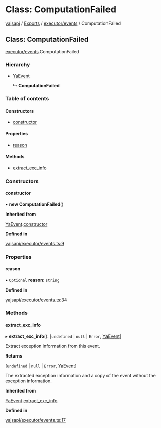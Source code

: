 # Class: ComputationFailed

[yajsapi](../yajsapi.md) / [Exports](../modules/) / [executor/events](../modules/executor_events.md) / ComputationFailed

## Class: ComputationFailed

[executor/events](../modules/executor_events.md).ComputationFailed

### Hierarchy

* [YaEvent](executor_events.yaevent.md)

  ↳ **ComputationFailed**

### Table of contents

#### Constructors

* [constructor](executor_events.computationfailed.md#constructor)

#### Properties

* [reason](executor_events.computationfailed.md#reason)

#### Methods

* [extract\_exc\_info](executor_events.computationfailed.md#extract_exc_info)

### Constructors

#### constructor

• **new ComputationFailed**\(\)

**Inherited from**

[YaEvent](executor_events.yaevent.md).[constructor](executor_events.yaevent.md#constructor)

**Defined in**

[yajsapi/executor/events.ts:9](https://github.com/golemfactory/yajsapi/blob/8f42a91/yajsapi/executor/events.ts#L9)

### Properties

#### reason

• `Optional` **reason**: `string`

**Defined in**

[yajsapi/executor/events.ts:34](https://github.com/golemfactory/yajsapi/blob/8f42a91/yajsapi/executor/events.ts#L34)

### Methods

#### extract\_exc\_info

▸ **extract\_exc\_info**\(\): \[`undefined` \| `null` \| `Error`, [YaEvent](executor_events.yaevent.md)\]

Extract exception information from this event.

**Returns**

\[`undefined` \| `null` \| `Error`, [YaEvent](executor_events.yaevent.md)\]

The extracted exception information and a copy of the event without the exception information.

**Inherited from**

[YaEvent](executor_events.yaevent.md).[extract\_exc\_info](executor_events.yaevent.md#extract_exc_info)

**Defined in**

[yajsapi/executor/events.ts:17](https://github.com/golemfactory/yajsapi/blob/8f42a91/yajsapi/executor/events.ts#L17)

